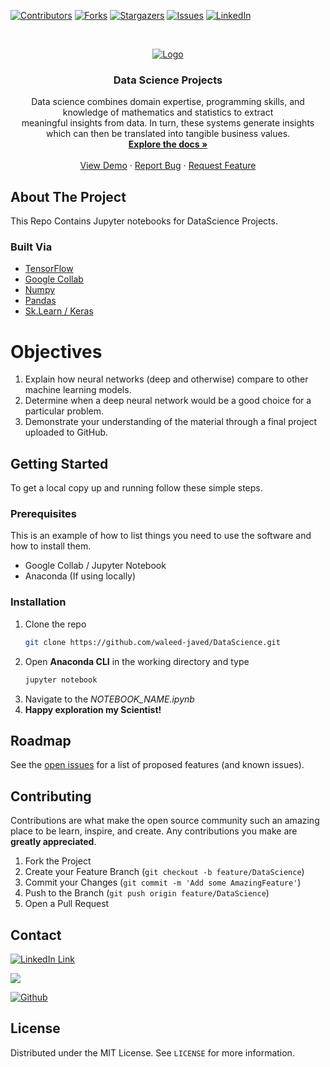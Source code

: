 <!--
*** To avoid retyping too much info. Do a search and replace for the following:
*** waleed-javed, repo_name, codeChaudhary, waleedjavied@gmail.com, project_title, project_description
-->

<!-- PROJECT SHIELDS -->
<!--
*** I'm using markdown "reference style" links for readability.
*** Reference links are enclosed in brackets [ ] instead of parentheses ( ).
*** See the bottom of this document for the declaration of the reference variables
*** for contributors-url, forks-url, etc. This is an optional, concise syntax you may use.
*** https://www.markdownguide.org/basic-syntax/#reference-style-links
-->
[![Contributors][contributors-shield]][contributors-url]
[![Forks][forks-shield]][forks-url]
[![Stargazers][stars-shield]][stars-url]
[![Issues][issues-shield]][issues-url]
[![LinkedIn][linkedin-shield]][linkedin-url]
<!-- [![MIT License][license-shield]][license-url] -->


<!-- PROJECT LOGO -->
<br />
<p align="center">
  <a href="https://github.com/waleed-javed/DataScience">
    <img src="https://pakwired.com/wp-content/uploads/2019/07/what-is-data-science.jpg" alt="Logo">
  </a>

  <h3 align="center">Data Science Projects</h3>

  <p align="center">
    Data science combines domain expertise, programming skills, and knowledge of mathematics and statistics to extract <br> meaningful insights from data. In turn, these systems generate insights which can then be translated into tangible business values.
    <br />
    <a href="https://github.com/waleed-javed/DataScience"><strong>Explore the docs »</strong></a>
    <br />
    <br />
    <a href="https://github.com/waleed-javed/DataScience">View Demo</a>
    ·
    <a href="https://github.com/waleed-javed/DataScience/issues">Report Bug</a>
    ·
    <a href="https://github.com/waleed-javed/DataScience/issues">Request Feature</a>
  </p>
</p>





<!-- ABOUT THE PROJECT -->
## About The Project
This Repo Contains Jupyter notebooks for DataScience Projects.

### Built Via

* [TensorFlow]()
* [Google Collab]()
* [Numpy]()
* [Pandas]()
* [Sk.Learn / Keras]()


# Objectives

1. Explain how neural networks (deep and otherwise) compare to other machine learning models.
2. Determine when a deep neural network would be a good choice for a particular problem.
3. Demonstrate your understanding of the material through a final project uploaded to GitHub.


<!-- GETTING STARTED -->
## Getting Started

To get a local copy up and running follow these simple steps.

### Prerequisites

This is an example of how to list things you need to use the software and how to install them.
* Google Collab / Jupyter Notebook
* Anaconda (If using locally)
### Installation

1. Clone the repo
   ```sh
   git clone https://github.com/waleed-javed/DataScience.git
   ```
2. Open **Anaconda CLI** in the working directory and type
   ```sh
   jupyter notebook
   ```
3. Navigate to the *NOTEBOOK_NAME.ipynb*
4. **Happy exploration my Scientist!** 


<!-- USAGE EXAMPLES -->

<!-- ** ## Usage
Use this space to show useful examples of how a project can be used. Additional screenshots, code examples and demos work well in this space. You may also link to more resources.
_For more examples, please refer to the [Documentation](https://example.com)_
-->

<!-- ROADMAP -->
## Roadmap

See the [open issues](https://github.com/waleed-javed/DataScience/issues) for a list of proposed features (and known issues).



<!-- CONTRIBUTING -->
## Contributing

Contributions are what make the open source community such an amazing place to be learn, inspire, and create. Any contributions you make are **greatly appreciated**.

1. Fork the Project
2. Create your Feature Branch (`git checkout -b feature/DataScience`)
3. Commit your Changes (`git commit -m 'Add some AmazingFeature'`)
4. Push to the Branch (`git push origin feature/DataScience`)
5. Open a Pull Request



<!-- CONTACT -->
## Contact

[![LinkedIn Link](https://img.shields.io/badge/Waleed-Connect-blue?style=social&logo=linkedin&longCache=true&style=social&label=Waleed
)](https://www.linkedin.com/in/waleed-javed)

[![](https://img.shields.io/badge/Twitter-Waleed--Javed-blue?logo=twitter&style=social)](https://twitter.com/codeChaudhary)

[![Github](https://img.shields.io/badge/Github-Waleed--javed-black?logo=github&style=social)](https://github.com/waleed-javed/TaskDistributionModule)



<!-- LICENSE -->
## License

Distributed under the MIT License. See `LICENSE` for more information.



<!-- ACKNOWLEDGEMENTS 
## Acknowledgements

* []()
* []()
* []()

-->



<!-- MARKDOWN LINKS & IMAGES -->
<!-- https://www.markdownguide.org/basic-syntax/#reference-style-links -->
[contributors-shield]: https://img.shields.io/github/contributors/waleed-javed/DataScience.svg?style=for-the-badge
[contributors-url]: https://github.com/waleed-javed/DataScience/graphs/contributors
[forks-shield]: https://img.shields.io/github/forks/waleed-javed/DataScience.svg?style=for-the-badge
[forks-url]: https://github.com/waleed-javed/DataScience/network/members
[stars-shield]: https://img.shields.io/github/stars/waleed-javed/DataScience.svg?style=for-the-badge
[stars-url]: https://github.com/waleed-javed/DataScience/stargazers
[issues-shield]: https://img.shields.io/github/issues/waleed-javed/DataScience.svg?style=for-the-badge
[issues-url]: https://github.com/waleed-javed/DataScience/issues
[license-shield]: https://img.shields.io/github/license/waleed-javed/DataScience.svg?style=for-the-badge
[license-url]: https://github.com/waleed-javed/DataScience/blob/master/LICENSE.txt
[linkedin-shield]: https://img.shields.io/badge/-LinkedIn-black.svg?style=for-the-badge&logo=linkedin&colorB=555
[linkedin-url]: https://linkedin.com/in/waleed-javed
